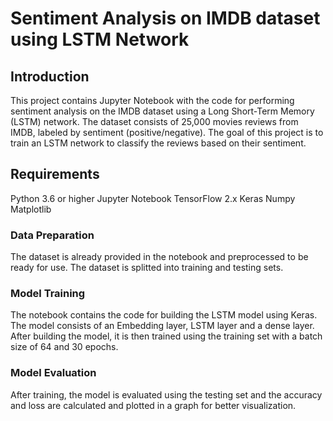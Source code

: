 # Sentiment Analysis on IMDB dataset using LSTM Network
## Introduction
This project contains Jupyter Notebook with the code for performing sentiment analysis on the IMDB dataset using a Long Short-Term Memory (LSTM) network. The dataset consists of 25,000 movies reviews from IMDB, labeled by sentiment (positive/negative). The goal of this project is to train an LSTM network to classify the reviews based on their sentiment.

## Requirements
Python 3.6 or higher
Jupyter Notebook
TensorFlow 2.x
Keras
Numpy
Matplotlib

### Data Preparation
The dataset is already provided in the notebook and preprocessed to be ready for use. The dataset is splitted into training and testing sets.

### Model Training
The notebook contains the code for building the LSTM model using Keras. The model consists of an Embedding layer, LSTM layer and a dense layer. After building the model, it is then trained using the training set with a batch size of 64 and 30 epochs.

### Model Evaluation
After training, the model is evaluated using the testing set and the accuracy and loss are calculated and plotted in a graph for better visualization.





